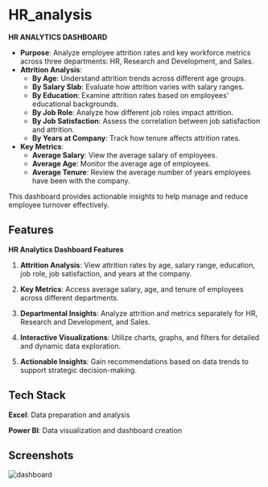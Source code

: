 # HR_analysis
**HR ANALYTICS DASHBOARD**


- **Purpose**: Analyze employee attrition rates and key workforce metrics across three departments: HR, Research and Development, and Sales.
- **Attrition Analysis**:
  - **By Age**: Understand attrition trends across different age groups.
  - **By Salary Slab**: Evaluate how attrition varies with salary ranges.
  - **By Education**: Examine attrition rates based on employees' educational backgrounds.
  - **By Job Role**: Analyze how different job roles impact attrition.
  - **By Job Satisfaction**: Assess the correlation between job satisfaction and attrition.
  - **By Years at Company**: Track how tenure affects attrition rates.
- **Key Metrics**:
  - **Average Salary**: View the average salary of employees.
  - **Average Age**: Monitor the average age of employees.
  - **Average Tenure**: Review the average number of years employees have been with the company.

This dashboard provides actionable insights to help manage and reduce employee turnover effectively.


## Features


**HR Analytics Dashboard Features**

1. **Attrition Analysis**: View attrition rates by age, salary range, education, job role, job satisfaction, and years at the company.
   
2. **Key Metrics**: Access average salary, age, and tenure of employees across different departments.

3. **Departmental Insights**: Analyze attrition and metrics separately for HR, Research and Development, and Sales.

4. **Interactive Visualizations**: Utilize charts, graphs, and filters for detailed and dynamic data exploration.

5. **Actionable Insights**: Gain recommendations based on data trends to support strategic decision-making.

  
## Tech Stack


**Excel**: Data preparation and analysis

**Power BI**: Data visualization and dashboard creation

 ## Screenshots

   ![dashboard](https://github.com/user-attachments/assets/00b54311-6f33-4f5a-be05-727e33494163)
